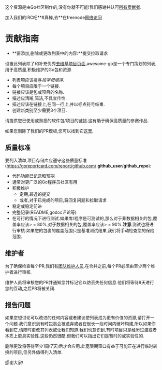 
这个资源是由Go社区制作的,没有你就不可能!我们感谢并认可[所有贡献者](https://github.com/avelino/awesome-go/graphs/contributors).

加入我们的IRC吧**#真棒,去**在freenode[网络访问](http://webchat.freenode.net/?channels=awesome-go)

# 贡献指南

-   **要添加,删除或更改列表中的内容:**提交拉取请求

设置此列表除了和补充优秀[去维基项目页面](https://golang.org/wiki/Projects),awesome-go是一个专门策划的列表,用于高质量,积极维护的Go包和资源.

-   列表项应该排序*按字母顺序*.
-   每个项目应限于一个链接.
-   链接应该是包或项目的名称.
-   描述应清晰,简洁,不具宣传性.
-   描述应该在链接上,在同一行上,并以标点符号结束.
-   创建新类别至少需要3个项目.

请提供您已使用或熟悉的软件包/项目的链接.这有助于确保高质量的参赛作品.

如果您删除了我们的PR模板,您可以找到它[这里](https://github.com/avelino/awesome-go/blob/master/.github/PULL_REQUEST_TEMPLATE.md).

## 质量标准

要列入清单,项目存储库应遵守这些质量标准(<https://goreportcard.com/report/github.com/> **github_user**/**github_repo**):

-   代码功能已记录和预期
-   通常对更广泛的Go程序员社区有用
-   积极维护
    -   定期,最近的提交
    -   或者,对于已完成的项目,将回复问题和拉取请求
-   稳定或稳定前进
-   完整记录(README,godoc评论等)
-   在可行的情况下进行测试.如果库/程序是可测试的,那么对于非数据相关的包,覆盖率应该> = 80%,对于数据相关的包,覆盖率应该> = 90%.**注意**:测试也将进行审核.如果您的包裹的覆盖范围只是基准测试结果,我们将手动检查您的保险范围.

## 维护者

为了确保检查每个PR,我们有[团队维护人员](MAINTAINERS).在合并之前,每个PR必须由至少两个维护者进行审核.

维护人员将审核您的PR并通知您并标记它以防丢失任何信息.他们将等待8天进行您的互动,之后PR将被关闭.

## 报告问题

如果您想讨论可以改进的任何内容或者建议使列表成为更有价值的资源,请打开一个问题.我们意识到有时包裹会被遗弃或者在很长一段时间内破坏构建,所以如果你看到它,请随时更改其列表或让我们知道.我们也意识到,有时项目只是经历过渡或者本质上更具实验性.这些仍然很酷,但我们可以指出它们是暂时的或实验性的.

删除更改将等待至少1周(7天)后才会应用.此宽限期窗口有益于可能正在进行临时转换的项目,但另外值得列入清单.

感谢大家!
